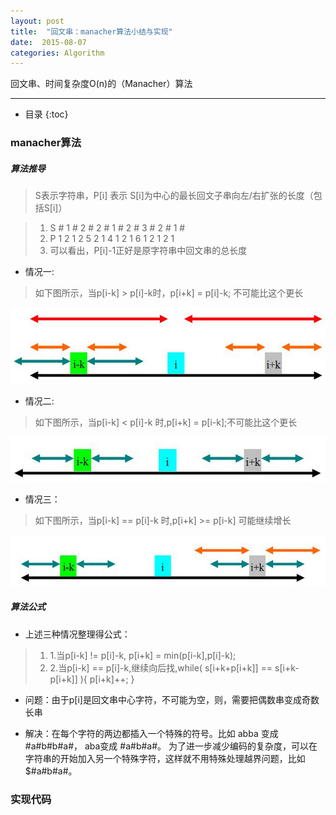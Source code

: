 ```yaml
---
layout: post
title:  "回文串：manacher算法小结与实现"
date:  2015-08-07
categories: Algorithm
---
```


回文串、时间复杂度O(n)的（Manacher）算法

---

- 目录
  {:toc}


### manacher算法

##### 算法推导

> S表示字符串，P[i] 表示 S[i]为中心的最长回文子串向左/右扩张的长度（包括S[i]）

> 1. S     #  1  #  2  #  2  #  1  #  2  #  3  #  2  #  1  #
> 2. P     1  2  1  2  5  2  1  4  1  2  1  6  1  2  1  2  1
> 3. 可以看出，P[i]-1正好是原字符串中回文串的总长度


- 情况一: 

> 如下图所示，当p[i-k] > p[i]-k时，p[i+k] = p[i]-k; 不可能比这个更长

![manacher1](/images/manacher1.png)


- 情况二: 

> 如下图所示，当p[i-k] < p[i]-k 时,p[i+k] = p[i-k];不可能比这个更长

![manacher1](/images/manacher2.png)

- 情况三：

> 如下图所示，当p[i-k] == p[i]-k 时,p[i+k] >= p[i-k] 可能继续增长

![manacher1](/images/manacher3.png)

##### 算法公式

- 上述三种情况整理得公式：

> 1. 1.当p[i-k] != p[i]-k, p[i+k] = min(p[i-k],p[i]-k);
> 2. 2.当p[i-k] == p[i]-k,继续向后找,while( s[i+k+p[i+k]] == s[i+k-p[i+k]] ){ p[i+k]++; }

- 问题：由于p[i]是回文串中心字符，不可能为空，则，需要把偶数串变成奇数长串

- 解决：在每个字符的两边都插入一个特殊的符号。比如 abba 变成 #a#b#b#a#， aba变成 #a#b#a#。 为了进一步减少编码的复杂度，可以在字符串的开始加入另一个特殊字符，这样就不用特殊处理越界问题，比如$#a#b#a#。



### 实现代码

```java
     
	 
```
